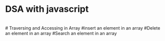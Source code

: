 # DSA with javascript

<br>
# Traversing and Accessing in Array
#insert an element in an array
#Delete an element in an array
#Search an element in an array

